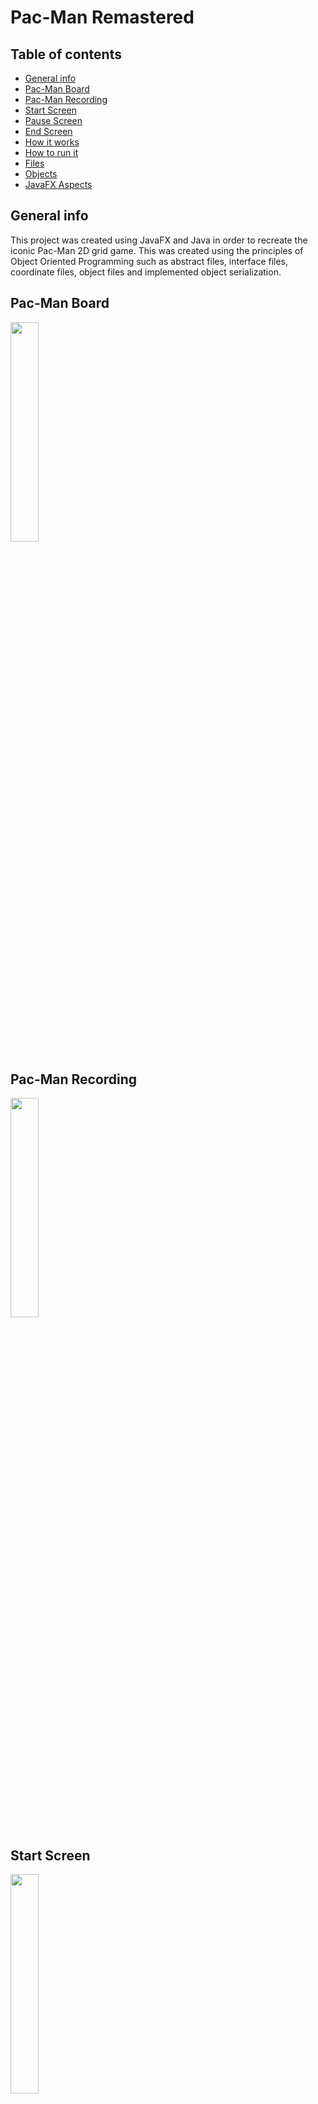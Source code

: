 # Pac-Man Remastered
   
## Table of contents  
* [General info](#general-info)
* [Pac-Man Board](#Pac-Man-Board)
* [Pac-Man Recording](#Pac-Man-Recording)
* [Start Screen](#Start-Screen)
* [Pause Screen](#Pause-Screen)
* [End Screen](#End-Screen)
* [How it works](#how-it-works)
* [How to run it](#run-it)
* [Files](#files)
* [Objects](#objects)
* [JavaFX Aspects](#javafx-aspects)

## General info
This project was created using JavaFX and Java in order to recreate the iconic Pac-Man 2D grid game. This was created using the principles of Object Oriented Programming such as abstract files, interface files, coordinate files, object files and implemented object serialization. 

## Pac-Man Board
<img src= "https://user-images.githubusercontent.com/77298953/210633982-817022d5-37b6-4e4a-abe7-056cfbd21679.png" width=30% height=30%>

## Pac-Man Recording
<img src= "https://user-images.githubusercontent.com/77298953/210638428-5195a762-5c21-4928-9a0a-73ec670e6520.gif" width=30% height=30%>

## Start Screen
<img src= "https://user-images.githubusercontent.com/77298953/210633232-6e0d9d08-2e4e-4559-8992-33d0053b7175.png" width=30% height=30%>

## Pause Screen
<img src= "https://user-images.githubusercontent.com/77298953/210633709-a2d806a4-f117-4d0d-8070-9c115abea5fb.png" width=30% height=30%>

## End Screen
<img src= "https://user-images.githubusercontent.com/77298953/210633538-afe6d41b-217a-4d49-8ed6-89de871a784c.png" width=30% height=30%>


## How it works
This project is very complex and has a lot of files. Each of the moving characters (i.e Pac-Man and ghosts) are all gifs that are displayed as animations. Depending on which direction Pac-Man moves (based on key strokes), the program determines which gif to display. The pellets are images that appear and disappear as Pac-Man moves across the board and all of this is kept track of by a large text file. The text file is made up of numerous characters that represent different aspects of the game. There is a character that outlines the maze, a character that is the current position of Pac-Man, a character that displays the path Pac-Man has taken, unique characters for each ghost to keep track of them, a character to show where the pellets are as well as a character to show where the power pellets are. Each ghost has a randomized path that is uniquely generated each time the program is ran to simulate the game. Power pellets work as in the original game where the users points can increase or give Pac-Man the ability to eat the ghosts. A user can save the game and then reload to where they left off using object serialization where a file is created and then stored temporarily until it is either loaded again to resume the game or deleted if the user decides to start a new game.  

## Files

Abstract files
* Ghost 1
* Ghost 2
* Ghost 3
* Ghost 4

Interface files
* RegularPellet - increases score by 10 points
* PowerPellet - increases score by 50 points
* Cherry - increases score by 100 points
* Strawberry - increases score by 300 points
* Orange - increases score by 500 points
* Apple - increases score by 700 points

## Objects
 
* RegularPellet
* PowerPellet
* Pac-Man
* Ghost1
* Ghost2
* Ghost3
* Ghost4
* Cherry
* Strawberry
* Orange
* Apple

## JavaFX Aspects
* Start Screen (start new game or resume old game)
* Menu to restart game
* Number of lives left
* Score of user
* Finishing/victory screen
* Animations of Pac-Man and ghosts
* Toggle audio ex. background music, noises when eating pellets/powerups

## Credits
* https://github.com/justinZ45
* https://github.com/madisondegrezia
* https://github.com/SebastianS02
